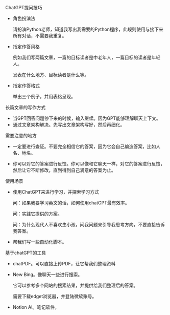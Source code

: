 

ChatGPT提问技巧

- 角色扮演法

  请扮演Python老师，知道我写出我需要的Python程序，此规则使用与接下来所有对话，不需要我重复。

- 指定作答风格

  例如我们写两篇文章，一篇的目标读者是中老年人，一篇目标的读者是年轻人。

  发表在什么地方、目标读者是什么等。

- 指定作答格式

  举出三个例子，并用表格呈现。

长篇文章的写作方式

- 当GPT回答问题停下来的时候，输入继续。因为GPT能够理解聊天上下文。
- 通过文章架构解决。先写出文章架构写好，然后再细化。

需要注意的地方

- 一定要进行查证。不要完全相信它的答案，因为它会自己编造答案，比如人名、地名。

- 你可以对它的答案进行反馈。你可以像和它聊天一样，对它的答案进行反馈，然后让它不断修改，直到得到自己满意的答案为止。

使用场景

- 使用ChatGPT来进行学习，并探索学习方式

  问：如果我要学习英文的话，如何使用chatGPT最有效率。

  问：实践它提供的方案。

  问：为什么现代人不喜欢生小孩，问我问题来引导我思考方向，不要直接告诉我答案。

- 帮我们写一些自动化脚本。

基于chatGPT的工具

- chatPDF。可以直接上传PDF，让它帮我们整理资料

- New Bing。像聊天一些进行搜索。

  它可以参考多个网站的搜索结果，并提供给我们整理后的答案。

  需要下载edget浏览器，并登陆微软账号。

- Notion AI。笔记软件，

